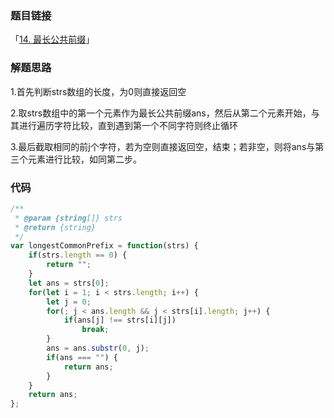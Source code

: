 ### 题目链接

「[14. 最长公共前缀](https://leetcode-cn.com/problems/longest-common-prefix/)」

### 解题思路

1.首先判断strs数组的长度，为0则直接返回空

2.取strs数组中的第一个元素作为最长公共前缀ans，然后从第二个元素开始，与其进行遍历字符比较，直到遇到第一个不同字符则终止循环

3.最后截取相同的前j个字符，若为空则直接返回空，结束；若非空，则将ans与第三个元素进行比较，如同第二步。

### 代码

```javascript
/**
 * @param {string[]} strs
 * @return {string}
 */
var longestCommonPrefix = function(strs) {
    if(strs.length == 0) {
        return "";
    }
    let ans = strs[0];
    for(let i = 1; i < strs.length; i++) {
        let j = 0;
        for(; j < ans.length && j < strs[i].length; j++) {
            if(ans[j] !== strs[i][j])
                break;
        }
        ans = ans.substr(0, j);
        if(ans === "") {
            return ans;
        }
    }
    return ans;
};
```

